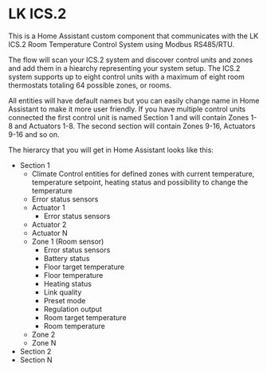 # LK ICS.2
This is a Home Assistant custom component that communicates with the LK ICS.2 Room Temperature Control System using Modbus RS485/RTU.

The flow will scan your ICS.2 system and discover control units and zones and add them in a hiearchy representing your system setup. The ICS.2 system supports up to eight control units with a maximum of eight room thermostats totaling 64 possible zones, or rooms.

All entities will have default names but you can easily change name in Home Assistant to make it more user friendly. If you have multiple control units connected the first control unit is named Section 1 and will contain Zones 1-8 and Actuators 1-8. The second section will contain Zones 9-16, Actuators 9-16 and so on.

The hierarcy that you will get in Home Assistant looks like this:

* Section 1
  * Climate Control entities for defined zones with current temperature, temperature setpoint, heating status and possibility to change the temperature
  * Error status sensors
  * Actuator 1
    * Error status sensors
  * Actuator 2
  * Actuator N
  * Zone 1 (Room sensor)
    * Error status sensors
    * Battery status
    * Floor target temperature
    * Floor temperature
    * Heating status
    * Link quality
    * Preset mode
    * Regulation output
    * Room target temperature
    * Room temperature
  * Zone 2
  * Zone N
* Section 2
* Section N
